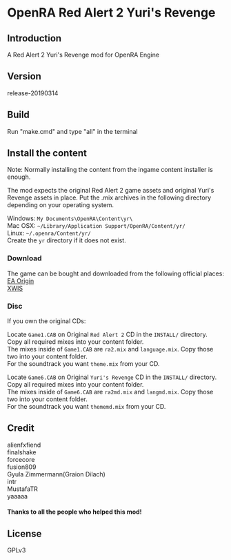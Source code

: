# OpenRA Red Alert 2 Yuri's Revenge

## Introduction
A Red Alert 2 Yuri's Revenge mod for OpenRA Engine

## Version
release-20190314

## Build
Run "make.cmd" and type "all" in the terminal  

## Install the content
Note: Normally installing the content from the ingame content installer is enough.

The mod expects the original Red Alert 2 game assets and original Yuri's Revenge assets in place. Put the .mix archives in the following directory depending on your operating system.

Windows: `My Documents\OpenRA\Content\yr\`  
Mac OSX: `~/Library/Application Support/OpenRA/Content/yr/`  
Linux: `~/.openra/Content/yr/`  
Create the `yr` directory if it does not exist.  

### Download  
The game can be bought and downloaded from the following official places:  
[EA Origin](https://www.origin.com/hkg/en-us/store/command-and-conquer/command-and-conquer-the-ultimate-collection)  
[XWIS](http://xwis.net/forums/index.php/topic/163831-how-to-play/)  

### Disc  
If you own the original CDs:  

Locate `Game1.CAB` on Original `Red Alert 2` CD in the `INSTALL/` directory.  
Copy all required mixes into your content folder.  
The mixes inside of `Game1.CAB` are `ra2.mix` and `language.mix`. Copy those two into your content folder.  
For the soundtrack you want `theme.mix` from your CD.  

Locate `Game6.CAB` on Original `Yuri's Revenge` CD in the `INSTALL/` directory.  
Copy all required mixes into your content folder.  
The mixes inside of `Game6.CAB` are `ra2md.mix` and `langmd.mix`. Copy those two into your content folder.  
For the soundtrack you want `thememd.mix` from your CD.  

## Credit
alienfxfiend  
finalshake  
forcecore  
fusion809  
Gyula Zimmermann(Graion Dilach)  
intr  
MustafaTR  
yaaaaa  

#### Thanks to all the people who helped this mod!  

## License
GPLv3
